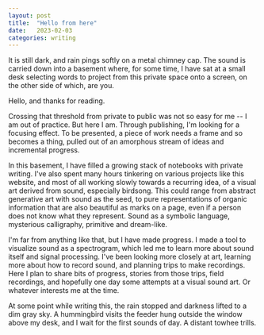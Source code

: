 ```yaml
---
layout: post
title:  "Hello from here"
date:   2023-02-03
categories: writing
---
```


It is still dark, and rain pings softly on a metal chimney cap. The sound is carried down into a basement where, for some time, I have sat at a small desk selecting words to project from this private space onto a screen, on the other side of which, are you. 

Hello, and thanks for reading. 

Crossing that threshold from private to public was not so easy for me -- I am out of practice. But here I am. Through publishing, I'm looking for a focusing effect.  To be presented, a piece of work needs a frame and so becomes a thing, pulled out of an amorphous stream of ideas and incremental progress.

In this basement, I have filled a growing stack of notebooks with private writing. I've also spent many hours tinkering on various projects like this website, and most of all working slowly towards a recurring idea, of a visual art derived from sound, especially birdsong.  This could range from abstract generative art with sound as the seed, to pure representations of organic information that are also beautiful as marks on a page, even if a person does not know what they represent. Sound as a symbolic language, mysterious calligraphy, primitive and dream-like.

I'm far from anything like that, but I have made progress. I made a tool to visualize sound as a spectrogram, which led me to learn more about sound itself and signal processing. I've been looking more closely at art, learning more about how to record sound, and planning trips to make recordings. Here I plan to share bits of progress, stories from those trips, field recordings, and hopefully one day some attempts at a visual sound art. Or whatever interests me at the time.

At some point while writing this, the rain stopped and darkness lifted to a dim gray sky. A hummingbird visits the feeder hung outside the window above my desk, and I wait for the first sounds of day. A distant towhee trills.

